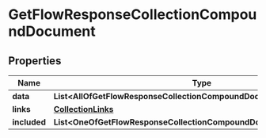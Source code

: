 # GetFlowResponseCollectionCompoundDocument

## Properties
Name | Type | Description | Notes
------------ | ------------- | ------------- | -------------
**data** | **List&lt;AllOfGetFlowResponseCollectionCompoundDocumentDataItems&gt;** |  | 
**links** | [**CollectionLinks**](CollectionLinks.md) |  |  [optional]
**included** | **List&lt;OneOfGetFlowResponseCollectionCompoundDocumentIncludedItems&gt;** |  |  [optional]
